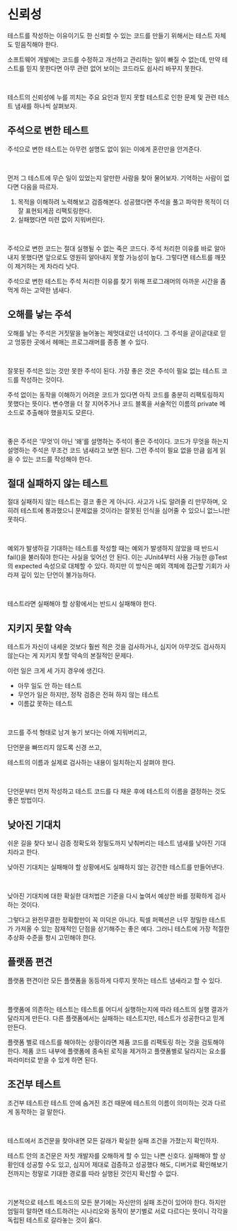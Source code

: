 # 신뢰성

테스트를 작성하는 이유이기도 한 신뢰할 수 있는 코드를 만들기 위해서는 테스트 자체도 믿음직해야 한다.

소프트웨어 개발에는 코드를 수정하고 개선하고 관리하는 일이 빠질 수 없는데, 만약 테스트를 믿지 못한다면 아무 관련 없어 보이는 코드라도 쉽사리 바꾸지 못한다.

<br>

테스트의 신뢰성에 누를 끼치는 주요 요인과 믿지 못할 테스트로 인한 문제 및 관련 테스트 냄새를 하나씩 살펴보자.

## 주석으로 변한 테스트

주석으로 변한 테스트는 아무런 설명도 없이 읽는 이에게 혼란만을 안겨준다.

<br>

먼저 그 테스트에 무슨 일이 있었는지 알만한 사람을 찾아 물어보자. 기억하는 사람이 없다면 다음을 따르자.

1. 목적을 이해하려 노력해보고 검증해본다. 성공했다면 주석을 풀고 파악한 목적이 더 잘 표현되게끔 리팩토링한다.
2. 실패했다면 미련 없이 지워버린다.

<br>

주석으로 변한 코드는 절대 실행될 수 없는 죽은 코드다. 주석 처리한 이유를 바로 알아내지 못했다면 앞으로도 영원히 알아내지 못할 가능성이 높다. 그렇다면 테스트를 깨끗이 제거하는 게 차라리 낫다.

주석으로 변한 테스트는 주석 처리한 이유를 찾기 위해 프로그래머의 아까운 시간을 좀먹게 하는 고약한 냄새다.

## 오해를 낳는 주석

오해를 낳는 주석은 거짓말을 늘어놓는 제멋대로인 녀석이다. 그 주석을 곧이곧대로 믿고 엉뚱한 곳에서 헤매는 프로그래머를 종종 볼 수 있다.

<br>

잘못된 주석은 있는 것만 못한 주석이 된다. 가장 좋은 것은 주석이 필요 없는 테스트 코드를 작성하는 것이다.

주석 없이는 동작을 이해하기 어려운 코드가 있다면 아직 코드를 충분히 리팩토링하지 못했다는 뜻이다. 변수명을 더 잘 지어주거나 코드 블록을 서술적인 이름의 private 메소드로 추출해야 했을지도 모른다.

<br>

좋은 주석은 ‘무엇’이 아닌 ‘왜’를 설명하는 주석이 좋은 주석이다. 코드가 무엇을 하는지 설명하는 주석은 무조건 코드 냄새라고 보면 된다. 그런 주석이 필요 없을 만큼 쉽게 읽을 수 있는 코드를 작성해야 한다.

## 절대 실패하지 않는 테스트

절대 실패하지 않는 테스트는 결코 좋은 게 아니다. 사고가 나도 알려줄 리 만무하며, 오히려 테스트에 통과했으니 문제없을 것이라는 잘못된 인식을 심어줄 수 있으니 없느니만 못하다.

<br>

예외가 발생하길 기대하는 테스트를 작성할 때는 예외가 발생하지 않았을 때 반드시 fail()을 불러줘야 한다는 사실을 잊어선 안 된다. 이는 JUnit4부터 사용 가능한 @Test의 expected 속성으로 대체할 수 있다. 하지만 이 방식은 예외 객체에 접근할 기회가 사라져 깊이 있는 단언이 불가능하다.

<br>

테스트라면 실패해야 할 상황에서는 반드시 실패해야 한다.

## 지키지 못할 약속

테스트가 자신이 내세운 것보다 훨씬 적은 것을 검사하거나, 심지어 아무것도 검사하지 않는다는 게 지키지 못할 약속의 본질적인 문제다.

이런 일은 크게 세 가지 경우에 생긴다.

- 아무 일도 안 하는 테스트
- 무언가 일은 하지만, 정작 검증은 전혀 하지 않는 테스트
- 이름값 못하는 테스트

<br>

코드를 주석 형태로 남겨 놓기 보다는 아예 지워버리고,

단언문을 빠뜨리지 않도록 신경 쓰고,

테스트의 이름과 실제로 검사하는 내용이 일치하는지 살펴야 한다.

<br>

단언문부터 먼저 작성하고 테스트 코드를 다 채운 후에 테스트의 이름을 결정하는 것도 좋은 방법이다.

## 낮아진 기대치

쉬운 길을 찾다 보니 검증 정확도와 정밀도까지 낮춰버리는 테스트 냄새를 낮아진 기대치라고 한다.

낮아진 기대치는 실패해야 할 상황에서도 실패하지 않는 강건한 테스트를 만들어낸다.

<br>

낮아진 기대치에 대한 확실한 대처법은 기준을 다시 높여서 예상한 바를 정확하게 검사하는 것이다.

그렇다고 완전무결한 정확함만이 꼭 미덕은 아니다. 픽셀 퍼펙션은 너무 정밀한 테스트가 가져올 수 있는 잠재적인 단점을 상기해주는 좋은 예다. 그러니 테스트에 가장 적절한 추상화 수준을 항시 고민해야 한다.

## 플랫폼 편견

플랫폼 편견이란 모든 플랫폼을 동등하게 다루지 못하는 테스트 냄새라고 할 수 있다.

<br>

플랫폼에 의존하는 테스트는 테스트를 어디서 실행하는지에 따라 테스트의 실행 결과가 달라지게 만든다. 다른 플랫폼에서는 실패하는 테스트지만, 테스트가 성공한다고 믿게 만든다.

플랫폼 별로 테스트를 해야하는 상황이라면 제품 코드를 리팩토링 하는 것을 검토해야 한다. 제품 코드 내부에 플랫폼에 종속된 로직을 제거하고 플랫폼별로 달라지는 요소를 파라미터로 받을 수 있게 하면 된다.

## 조건부 테스트

조건부 테스트란 테스트 안에 숨겨진 조건 때문에 테스트의 이름이 의미하는 것과 다르게 동작하는 걸 말한다.

<br>

테스트에서 조건문을 찾아내면 모든 갈래가 확실한 실패 조건을 가졌는지 확인하자.

테스트 안의 조건문은 자칫 개발자를 오해하게 할 수 있는 나쁜 신호다. 실패해야 할 상황인데 성공할 수도 있고, 심지어 제대로 검증하고 성공했다 해도, 디버거로 확인해보기 전까지는 정말로 기대한 경로를 따라 실행된 것인지 확신할 수 없다.

<br>

기본적으로 테스트 메소드의 모든 분기에는 자신만의 실패 조건이 있어야 한다. 하지만 엄밀히 말하면 테스트하려는 시나리오와 동작이 분기별로 서로 다르다는 뜻이니 각각을 독립된 테스트로 갈라놓는 것이 옳다.
